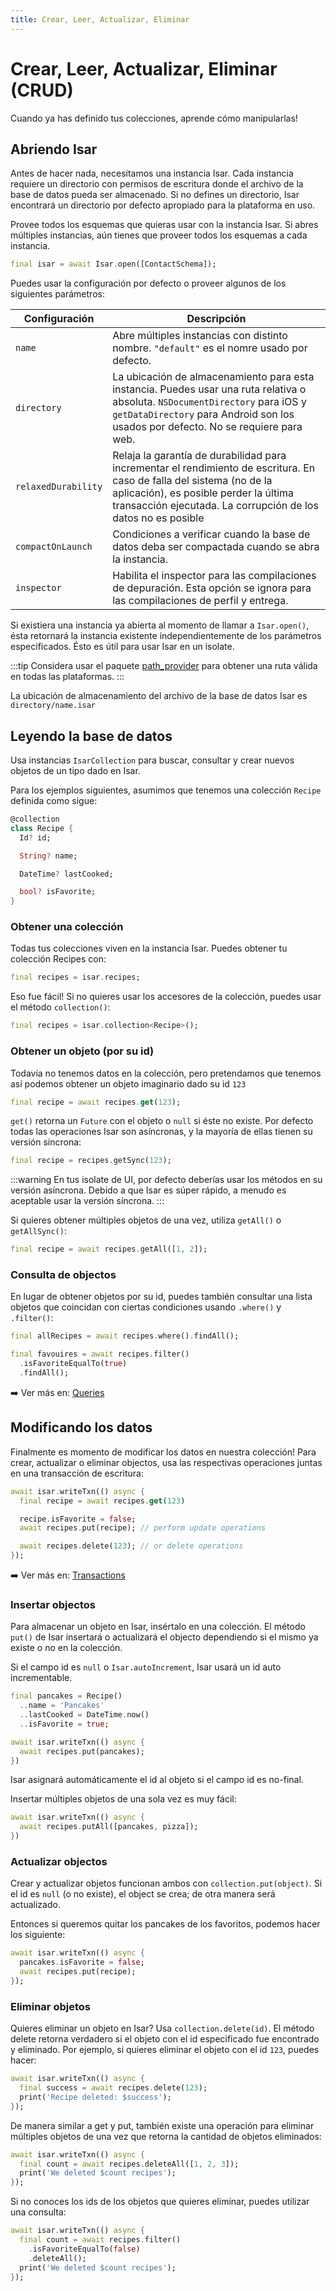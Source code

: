 ```yaml
---
title: Crear, Leer, Actualizar, Eliminar
---
```


# Crear, Leer, Actualizar, Eliminar (CRUD)

Cuando ya has definido tus colecciones, aprende cómo manipularlas!

## Abriendo Isar

Antes de hacer nada, necesitamos una instancia Isar. Cada instancia requiere un directorio con permisos de escritura donde el archivo de la base de datos pueda ser almacenado. Si no defines un directorio, Isar encontrará un directorio por defecto apropiado para la plataforma en uso.

Provee todos los esquemas que quieras usar con la instancia Isar. Si abres múltiples instancias, aún tienes que proveer todos los esquemas a cada instancia.

```dart
final isar = await Isar.open([ContactSchema]);
```

Puedes usar la configuración por defecto o proveer algunos de los siguientes parámetros:

| Configuración       | Descripción                                                                                                                                                                                                                     |
| ------------------- | ------------------------------------------------------------------------------------------------------------------------------------------------------------------------------------------------------------------------------- |
| `name`              | Abre múltiples instancias con distinto nombre. `"default"` es el nomre usado por defecto.                                                                                                                                       |
| `directory`         | La ubicación de almacenamiento para esta instancia. Puedes usar una ruta relativa o absoluta. `NSDocumentDirectory` para iOS y `getDataDirectory` para Android son los usados por defecto. No se requiere para web.             |
| `relaxedDurability` | Relaja la garantía de durabilidad para incrementar el rendimiento de escritura. En caso de falla del sistema (no de la aplicación), es posible perder la última transacción ejecutada. La corrupción de los datos no es posible |
| `compactOnLaunch`   | Condiciones a verificar cuando la base de datos deba ser compactada cuando se abra la instancia.                                                                                                                                |
| `inspector`         | Habilita el inspector para las compilaciones de depuración. Esta opción se ignora para las compilaciones de perfil y entrega.                                                                                                   |

Si existiera una instancia ya abierta al momento de llamar a `Isar.open()`, ésta retornará la instancia existente independientemente de los parámetros especificados. Ésto es útil para usar Isar en un isolate.

:::tip
Considera usar el paquete [path_provider](https://pub.dev/packages/path_provider) para obtener una ruta válida en todas las plataformas.
:::

La ubicación de almacenamiento del archivo de la base de datos Isar es `directory/name.isar`

## Leyendo la base de datos

Usa instancias `IsarCollection` para buscar, consultar y crear nuevos objetos de un tipo dado en Isar.

Para los ejemplos siguientes, asumimos que tenemos una colección `Recipe` definida como sigue:

```dart
@collection
class Recipe {
  Id? id;

  String? name;

  DateTime? lastCooked;

  bool? isFavorite;
}
```

### Obtener una colección

Todas tus colecciones viven en la instancia Isar. Puedes obtener tu colección Recipes con:

```dart
final recipes = isar.recipes;
```

Eso fue fácil! Si no quieres usar los accesores de la colección, puedes usar el método `collection()`:

```dart
final recipes = isar.collection<Recipe>();
```

### Obtener un objeto (por su id)

Todavía no tenemos datos en la colección, pero pretendamos que tenemos así podemos obtener un objeto imaginario dado su id `123`

```dart
final recipe = await recipes.get(123);
```

`get()` retorna un `Future` con el objeto o `null` si éste no existe. Por defecto todas las operaciones Isar son asíncronas, y la mayoría de ellas tienen su versión síncrona:

```dart
final recipe = recipes.getSync(123);
```

:::warning
En tus isolate de UI, por defecto deberías usar los métodos en su versión asíncrona. Debido a que Isar es súper rápido, a menudo es aceptable usar la versión síncrona.
:::

Si quieres obtener múltiples objetos de una vez, utiliza `getAll()` o `getAllSync()`:

```dart
final recipe = await recipes.getAll([1, 2]);
```

### Consulta de objectos

En lugar de obtener objetos por su id, puedes también consultar una lista objetos que coincidan con ciertas condiciones usando `.where()` y `.filter()`:

```dart
final allRecipes = await recipes.where().findAll();

final favouires = await recipes.filter()
  .isFavoriteEqualTo(true)
  .findAll();
```

➡️ Ver más en: [Queries](queries)

## Modificando los datos

Finalmente es momento de modificar los datos en nuestra colección! Para crear, actualizar o eliminar objectos, usa las respectivas operaciones juntas en una transacción de escritura:

```dart
await isar.writeTxn(() async {
  final recipe = await recipes.get(123)

  recipe.isFavorite = false;
  await recipes.put(recipe); // perform update operations

  await recipes.delete(123); // or delete operations
});
```

➡️ Ver más en: [Transactions](transactions)

### Insertar objectos

Para almacenar un objeto en Isar, insértalo en una colección. El método `put()` de Isar insertará o actualizará el objecto dependiendo si el mismo ya existe o no en la colección.

Si el campo id es `null` o `Isar.autoIncrement`, Isar usará un id auto incrementable.

```dart
final pancakes = Recipe()
  ..name = 'Pancakes'
  ..lastCooked = DateTime.now()
  ..isFavorite = true;

await isar.writeTxn(() async {
  await recipes.put(pancakes);
})
```

Isar asignará automáticamente el id al objeto si el campo id es no-final.

Insertar múltiples objetos de una sola vez es muy fácil:

```dart
await isar.writeTxn(() async {
  await recipes.putAll([pancakes, pizza]);
})
```

### Actualizar objectos

Crear y actualizar objetos funcionan ambos con `collection.put(object)`. Si el id es `null` (o no existe), el object se crea; de otra manera será actualizado.

Entonces si queremos quitar los pancakes de los favoritos, podemos hacer los siguiente:

```dart
await isar.writeTxn(() async {
  pancakes.isFavorite = false;
  await recipes.put(recipe);
});
```

### Eliminar objetos

Quieres eliminar un objeto en Isar? Usa `collection.delete(id)`. El método delete retorna verdadero si el objeto con el id especificado fue encontrado y eliminado. Por ejemplo, si quieres eliminar el objeto con el id `123`, puedes hacer:

```dart
await isar.writeTxn(() async {
  final success = await recipes.delete(123);
  print('Recipe deleted: $success');
});
```

De manera similar a get y put, también existe una operación para eliminar múltiples objetos de una vez que retorna la cantidad de objetos eliminados:

```dart
await isar.writeTxn(() async {
  final count = await recipes.deleteAll([1, 2, 3]);
  print('We deleted $count recipes');
});
```

Si no conoces los ids de los objetos que quieres eliminar, puedes utilizar una consulta:

```dart
await isar.writeTxn(() async {
  final count = await recipes.filter()
    .isFavoriteEqualTo(false)
    .deleteAll();
  print('We deleted $count recipes');
});
```
